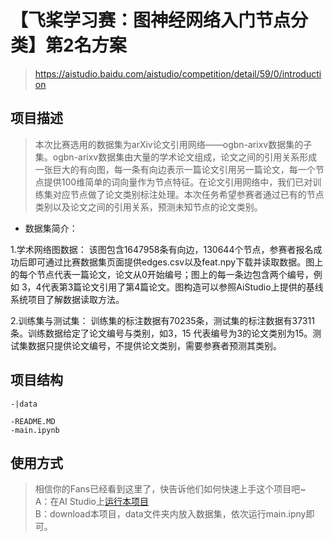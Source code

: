 # 【飞桨学习赛：图神经网络入门节点分类】第2名方案
> https://aistudio.baidu.com/aistudio/competition/detail/59/0/introduction

## 项目描述
> 本次比赛选用的数据集为arXiv论文引用网络——ogbn-arixv数据集的子集。ogbn-arixv数据集由大量的学术论文组成，论文之间的引用关系形成一张巨大的有向图，每一条有向边表示一篇论文引用另一篇论文，每一个节点提供100维简单的词向量作为节点特征。在论文引用网络中，我们已对训练集对应节点做了论文类别标注处理。本次任务希望参赛者通过已有的节点类别以及论文之间的引用关系，预测未知节点的论文类别。

+ 数据集简介：

1.学术网络图数据：
该图包含1647958条有向边，130644个节点，参赛者报名成功后即可通过比赛数据集页面提供edges.csv以及feat.npy下载并读取数据。图上的每个节点代表一篇论文，论文从0开始编号；图上的每一条边包含两个编号，例如 3，4代表第3篇论文引用了第4篇论文。图构造可以参照AiStudio上提供的基线系统项目了解数据读取方法。

2.训练集与测试集：
训练集的标注数据有70235条，测试集的标注数据有37311条。训练数据给定了论文编号与类别，如3，15 代表编号为3的论文类别为15。测试集数据只提供论文编号，不提供论文类别，需要参赛者预测其类别。

## 项目结构

```
-|data

-README.MD
-main.ipynb
```
## 使用方式
> 相信你的Fans已经看到这里了，快告诉他们如何快速上手这个项目吧~  
A：在AI Studio上[运行本项目](https://aistudio.baidu.com/aistudio/projectdetail/4405862)  
B：download本项目，data文件夹内放入数据集，依次运行main.ipny即可。
